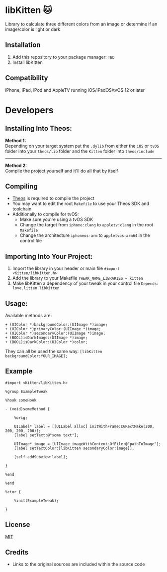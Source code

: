 # libKitten 🐱
Library to calculate three different colors from an image or determine if an image/color is light or dark

## Installation
1. Add this repository to your package manager: `TBD`
2. Install libKitten

## Compatibility
iPhone, iPad, iPod and AppleTV running iOS/iPadOS/tvOS 12 or later

# Developers

## Installing Into Theos:
**Method 1:**<br>
Depending on your target system put the `.dylib` from either the `iOS` or `tvOS` folder into your `theos/lib` folder and the `Kitten` folder into `theos/include`
***
**Method 2:**<br>
Compile the project yourself and it'll do all that by itself

## Compiling
  - [Theos](https://theos.dev/) is required to compile the project
  - You may want to edit the root `Makefile` to use your Theos SDK and toolchain
  - Additionally to compile for tvOS:
    - Make sure you're using a tvOS SDK
    - Change the target from `iphone:clang` to `appletv:clang` in the root `Makefile`
    - Change the architecture `iphoneos-arm` to `appletvos-arm64` in the control file

## Importing Into Your Project:
1. Import the library in your header or main file `#import <Kitten/libKitten.h>`
2. Add the library to your Makefile `TWEAK_NAME_LIBRARIES = kitten`
3. Make libKitten a dependency of your tweak in your control file `Depends: love.litten.libkitten`<br>

## Usage:
Available methods are:

```objc
+ (UIColor *)backgroundColor:(UIImage *)image;
+ (UIColor *)primaryColor:(UIImage *)image;
+ (UIColor *)secondaryColor:(UIImage *)image;
+ (BOOL)isDarkImage:(UIImage *)image;
+ (BOOL)isDarkColor:(UIColor *)color;
```

They can all be used the same way: `[libKitten backgroundColor:YOUR_IMAGE];`

## Example

```objc
#import <Kitten/libKitten.h>

%group ExampleTweak

%hook someHook

- (void)someMethod {

 	%orig;

 	UILabel* label = [[UILabel alloc] initWithFrame:CGRectMake(200, 200, 200, 200)];
	[label setText:@"some text"];
	
	UIImage* image = [UIImage imageWithContentsOfFile:@"pathToImage"];
 	[label setTextColor:[libKitten secondaryColor:image]];
	
	[self addSubview:label];

}

%end

%end

%ctor {

 	%init(ExampleTweak);

}
```

## License
[MIT](https://github.com/Traurige/libKitten/blob/main/LICENSE)

## Credits
  - Links to the original sources are included within the source code
